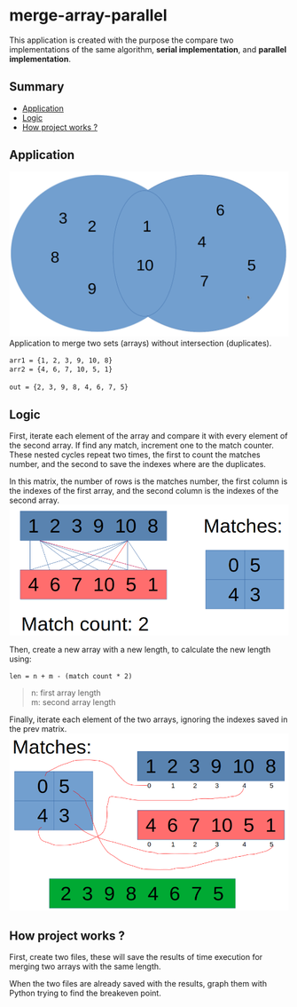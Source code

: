 # merge-array-parallel
This application is created with the purpose the compare two implementations of the same algorithm, **serial implementation**, and **parallel implementation**.

## Summary
- [Application](#application)
- [Logic](#logic)
- [How project works ?](#howprojectworks)

## Application <a name="application"></a>
![application](./img/set.png)
Application to merge two sets (arrays) without intersection (duplicates).
```
arr1 = {1, 2, 3, 9, 10, 8}
arr2 = {4, 6, 7, 10, 5, 1}

out = {2, 3, 9, 8, 4, 6, 7, 5}
```

## Logic <a name="logic"></a>
First, iterate each element of the array and compare it with every element of the second array. If find any match, increment one to the match counter. These nested cycles repeat two times, the first to count the matches number, and the second to save the indexes where are the duplicates.

In this matrix, the number of rows is the matches number, the first column is the indexes of the first array, and the second column is the indexes of the second array.
![logic1](./img/logic1.png)

Then, create a new array with a new length, to calculate the new length using:
```
len = n + m - (match count * 2)
```
> n: first array length\
> m: second array length

Finally, iterate each element of the two arrays, ignoring the indexes saved in the prev matrix.
![logic2](./img/logic2.png)

## How project works ? <a name="howprojectworks"></a>
First, create two files, these will save the results of time execution for merging two arrays with the same length.

When the two files are already saved with the results, graph them with Python trying to find the breakeven point.